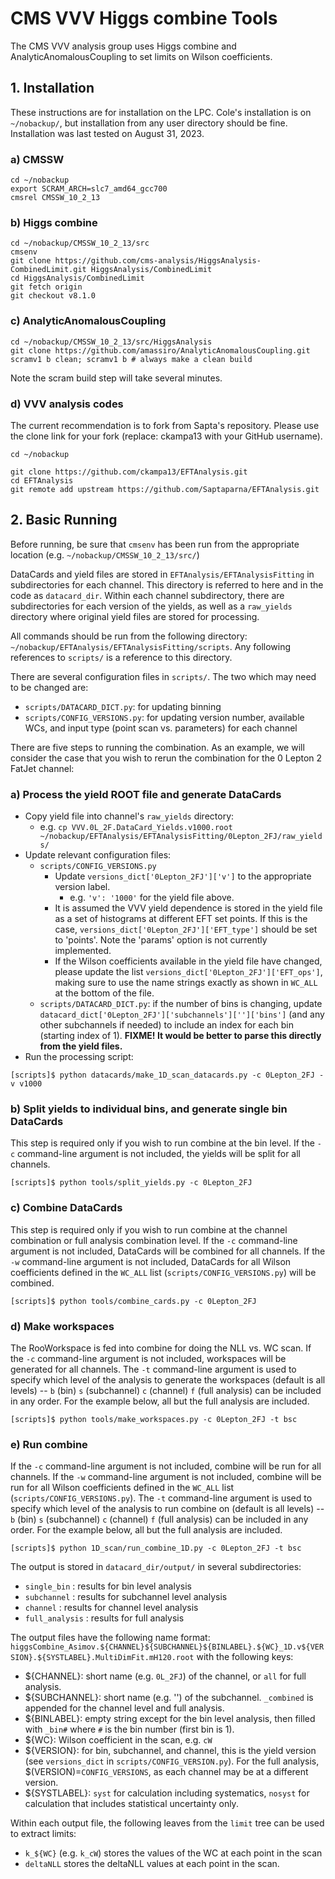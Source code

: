 # CMS VVV Higgs combine Tools

The CMS VVV analysis group uses Higgs combine and AnalyticAnomalousCoupling to set limits on Wilson coefficients.

## 1. Installation
These instructions are for installation on the LPC. Cole's installation is on `~/nobackup/`, but installation from any user directory should be fine. Installation was last tested on August 31, 2023.

### a) CMSSW
```
cd ~/nobackup
export SCRAM_ARCH=slc7_amd64_gcc700
cmsrel CMSSW_10_2_13
```
### b) Higgs combine
```
cd ~/nobackup/CMSSW_10_2_13/src
cmsenv
git clone https://github.com/cms-analysis/HiggsAnalysis-CombinedLimit.git HiggsAnalysis/CombinedLimit
cd HiggsAnalysis/CombinedLimit
git fetch origin
git checkout v8.1.0
```

### c) AnalyticAnomalousCoupling
```
cd ~/nobackup/CMSSW_10_2_13/src/HiggsAnalysis
git clone https://github.com/amassiro/AnalyticAnomalousCoupling.git
scramv1 b clean; scramv1 b # always make a clean build
```

Note the scram build step will take several minutes.

### d) VVV analysis codes
The current recommendation is to fork from Sapta's repository. Please use the clone link for your fork (replace: ckampa13 with your GitHub username).
```
cd ~/nobackup

git clone https://github.com/ckampa13/EFTAnalysis.git
cd EFTAnalysis
git remote add upstream https://github.com/Saptaparna/EFTAnalysis.git
```

## 2. Basic Running
Before running, be sure that `cmsenv` has been run from the appropriate location (e.g. `~/nobackup/CMSSW_10_2_13/src/`)

DataCards and yield files are stored in `EFTAnalysis/EFTAnalysisFitting` in subdirectories for each channel. This directory is referred to here and in the code as `datacard_dir`. Within each channel subdirectory, there are subdirectories for each version of the yields, as well as a `raw_yields` directory where original yield files are stored for processing.

All commands should be run from the following directory: `~/nobackup/EFTAnalysis/EFTAnalysisFitting/scripts`. Any following references to `scripts/` is a reference to this directory.

There are several configuration files in `scripts/`. The two which may need to be changed are:
- `scripts/DATACARD_DICT.py`: for updating binning
- `scripts/CONFIG_VERSIONS.py`: for updating version number, available WCs, and input type (point scan vs. parameters) for each channel

There are five steps to running the combination. As an example, we will consider the case that you wish to rerun the combination for the 0 Lepton 2 FatJet channel:
### a) Process the yield ROOT file and generate DataCards
- Copy yield file into channel's `raw_yields` directory:
  - e.g. `cp VVV.0L_2F.DataCard_Yields.v1000.root ~/nobackup/EFTAnalysis/EFTAnalysisFitting/0Lepton_2FJ/raw_yields/`
- Update relevant configuration files:
  - `scripts/CONFIG_VERSIONS.py`
    - Update `versions_dict['0Lepton_2FJ']['v']` to the appropriate version label.
      - e.g. `'v': '1000'` for the yield file above.
    - It is assumed the VVV yield dependence is stored in the yield file as a set of histograms at different EFT set points. If this is the case, `versions_dict['0Lepton_2FJ']['EFT_type']` should be set to 'points'. Note the 'params' option is not currently implemented.
    - If the Wilson coefficients available in the yield file have changed, please update the list `versions_dict['0Lepton_2FJ']['EFT_ops']`, making sure to use the name strings exactly as shown in `WC_ALL` at the bottom of the file.
  - `scripts/DATACARD_DICT.py`: if the number of bins is changing, update `datacard_dict['0Lepton_2FJ']['subchannels']['']['bins']` (and any other subchannels if needed) to include an index for each bin (starting index of 1). **FIXME! It would be better to parse this directly from the yield files.**
- Run the processing script:
```
[scripts]$ python datacards/make_1D_scan_datacards.py -c 0Lepton_2FJ -v v1000
```


### b) Split yields to individual bins, and generate single bin DataCards
This step is required only if you wish to run combine at the bin level. If the `-c` command-line argument is not included, the yields will be split for all channels.
```
[scripts]$ python tools/split_yields.py -c 0Lepton_2FJ
```

### c) Combine DataCards
This step is required only if you wish to run combine at the channel combination or full analysis combination level. If the `-c` command-line argument is not included, DataCards will be combined for all channels. If the `-w` command-line argument is not included, DataCards for all Wilson coefficients defined in the `WC_ALL` list (`scripts/CONFIG_VERSIONS.py`) will be combined.
```
[scripts]$ python tools/combine_cards.py -c 0Lepton_2FJ
```

### d) Make workspaces
The RooWorkspace is fed into combine for doing the NLL vs. WC scan. If the `-c` command-line argument is not included, workspaces will be generated for all channels. The `-t` command-line argument is used to specify which level of the analysis to generate the workspaces (default is all levels) -- `b` (bin) `s` (subchannel) `c` (channel) `f` (full analysis) can be included in any order. For the example below, all but the full analysis are included.
```
[scripts]$ python tools/make_workspaces.py -c 0Lepton_2FJ -t bsc
```

### e) Run combine
If the `-c` command-line argument is not included, combine will be run for all channels. If the `-w` command-line argument is not included, combine will be run for all Wilson coefficients defined in the `WC_ALL` list (`scripts/CONFIG_VERSIONS.py`). The `-t` command-line argument is used to specify which level of the analysis to run combine on (default is all levels) -- `b` (bin) `s` (subchannel) `c` (channel) `f` (full analysis) can be included in any order. For the example below, all but the full analysis are included.
```
[scripts]$ python 1D_scan/run_combine_1D.py -c 0Lepton_2FJ -t bsc
```

The output is stored in `datacard_dir/output/` in several subdirectories:
- `single_bin` : results for bin level analysis
- `subchannel` : results for subchannel level analysis
- `channel` : results for channel level analysis
- `full_analysis` : results for full analysis

The output files have the following name format: `higgsCombine_Asimov.${CHANNEL}${SUBCHANNEL}${BINLABEL}.${WC}_1D.v${VERSION}.${SYSTLABEL}.MultiDimFit.mH120.root`
with the following keys:
- ${CHANNEL}: short name (e.g. `0L_2FJ`) of the channel, or `all` for full analysis.
- ${SUBCHANNEL}: short name (e.g. '') of the subchannel. `_combined` is appended for the channel level and full analysis.
- ${BINLABEL}: empty string except for the bin level analysis, then filled with `_bin#` where `#` is the bin number (first bin is 1).
- ${WC}: Wilson coefficient in the scan, e.g. `cW`
- ${VERSION}: for bin, subchannel, and channel, this is the yield version (see `versions_dict` in `scripts/CONFIG_VERSION.py`). For the full analysis, $(VERSION)=`CONFIG_VERSIONS`, as each channel may be at a different version.
- ${SYSTLABEL}: `syst` for calculation including systematics, `nosyst` for calculation that includes statistical uncertainty only.

Within each output file, the following leaves from the `limit` tree can be used to extract limits:
- `k_${WC}` (e.g. `k_cW`) stores the values of the WC at each point in the scan
- `deltaNLL` stores the deltaNLL values at each point in the scan.
